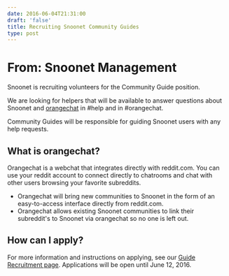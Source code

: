 ```yaml
--- 
date: 2016-06-04T21:31:00
draft: 'false'
title: Recruiting Snoonet Community Guides
type: post
---
```


# From: Snoonet Management

Snoonet is recruiting volunteers for the Community Guide position.

We are looking for helpers that will be available to answer questions about Snoonet and [orangechat](https://orangechat.io) in #help and in #orangechat.

Community Guides will be responsible for guiding Snoonet users with any help requests.

## What is orangechat?

Orangechat is a webchat that integrates directly with reddit.com. You can use your reddit account to connect directly to chatrooms and chat with other users browsing your favorite subreddits.

- Orangechat will bring new communities to Snoonet in the form of an easy-to-access interface directly from reddit.com.
- Orangechat allows existing Snoonet communities to link their subreddit's to Snoonet via orangechat so no one is left out.

## How can I apply?

For more information and instructions on applying, see our [Guide Recruitment page](https://snoonet.org/recruit-guides). Applications will be open until June 12, 2016.